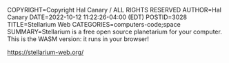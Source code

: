 COPYRIGHT=Copyright Hal Canary / ALL RIGHTS RESERVED
AUTHOR=Hal Canary
DATE=2022-10-12 11:22:26-04:00 (EDT)
POSTID=3028
TITLE=Stellarium Web
CATEGORIES=computers-code;space
SUMMARY=Stellarium is a free open source planetarium for your computer.  This is the WASM version: it runs in your browser!

<https://stellarium-web.org/>

